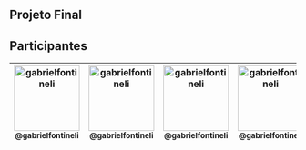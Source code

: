 ## Projeto Final
## Participantes

| [<img alt="gabrielfontineli" src="https://github.com/gabrielfontineli.png?size=115" width="115"><br><sub>@gabrielfontineli</sub>](https://github.com/gabrielfontineli) | [<img alt="gabrielfontineli" src="https://github.com/gabrielfontineli.png?size=115" width="115"><br><sub>@gabrielfontineli</sub>](https://github.com/gabrielfontineli) | [<img alt="gabrielfontineli" src="https://github.com/gabrielfontineli.png?size=115" width="115"><br><sub>@gabrielfontineli</sub>](https://github.com/gabrielfontineli) | [<img alt="gabrielfontineli" src="https://github.com/gabrielfontineli.png?size=115" width="115"><br><sub>@gabrielfontineli</sub>](https://github.com/gabrielfontineli) | [<img alt="gabrielfontineli" src="https://github.com/gabrielfontineli.png?size=115" width="115"><br><sub>@gabrielfontineli</sub>](https://github.com/gabrielfontineli) | [<img alt="gabrielfontineli" src="https://github.com/gabrielfontineli.png?size=115" width="115"><br><sub>@gabrielfontineli</sub>](https://github.com/gabrielfontineli) |
| :---: |:---: |:---: |:---: |:---: |:---: |
